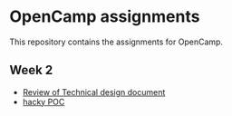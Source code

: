 # OpenCamp assignments
This repository contains the assignments for OpenCamp.

## Week 2
- [Review of Technical design document](week02_poc/review.md)
- [hacky POC](week02_poc/README.md)